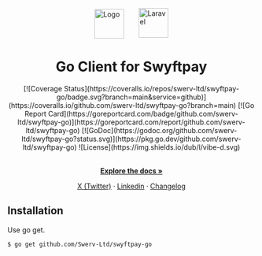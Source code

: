 <div style="display: flex; justify-content: center; align-items: center">
  <a href="https://swyftpay.io" target="_blank">
    <picture>
        <source media="(prefers-color-scheme: dark)" srcset="https://avatars.githubusercontent.com/u/108650375?s=200&v=4">
        <source media="(prefers-color-scheme: light)" srcset="https://avatars.githubusercontent.com/u/108650375?s=200&v=4">
        <img src="https://avatars.githubusercontent.com/u/108650375?s=200&v=4" width="60" alt="Logo"/>
    </picture>
  </a>
  <a href="https://go.dev" target="_blank">
    <picture style="padding-left: 30px">
        <source media="(prefers-color-scheme: dark)" srcset="https://avatars.githubusercontent.com/u/4314092?s=200&v=4" height=60>
        <source media="(prefers-color-scheme: light)" srcset="https://avatars.githubusercontent.com/u/4314092?s=200&v=4" height=60>
        <img alt="Laravel" src="https://avatars.githubusercontent.com/u/4314092?s=200&v=4"  height=60>
    </picture>
  </a>
</div>

<h1 align="center">Go Client for Swyftpay</h1>

<p align="center">
  [![Coverage Status](https://coveralls.io/repos/swerv-ltd/swyftpay-go/badge.svg?branch=main&service=github)](https://coveralls.io/github.com/swerv-ltd/swyftpay-go?branch=main)
  [![Go Report Card](https://goreportcard.com/badge/github.com/swerv-ltd/swyftpay-go)](https://goreportcard.com/report/github.com/swerv-ltd/swyftpay-go)
  [![GoDoc](https://godoc.org/github.com/swerv-ltd/swyftpay-go?status.svg)](https://pkg.go.dev/github.com/swerv-ltd/swyftpay-go)
  ![License](https://img.shields.io/dub/l/vibe-d.svg)
</p>

<p align="center">
    <br />
    <a href="https://docs.swyftpay.io" rel="dofollow"><strong>Explore the docs »</strong></a>
    <br />
 </p>
  
<p align="center">  
    <a href="https://twitter.com/swyftpay_io">X (Twitter)</a>
    ·
    <a href="https://www.linkedin.com/company/swervltd">Linkedin</a>
    ·
    <a href="https://docs.swyftpay.io/changelog">Changelog</a>
</p>

## Installation

Use go get.

```bash
$ go get github.com/Swerv-Ltd/swyftpay-go
```
